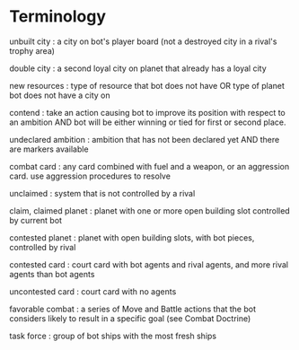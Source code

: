 # Terminology

unbuilt city
: a city on bot's player board (not a destroyed city in a rival's trophy area)

double city
: a second loyal city on planet that already has a loyal city

new resources
: type of resource that bot does not have OR type of planet bot does not have a city on

contend
: take an action causing bot to improve its position with respect to an ambition AND bot will be either winning or tied for first or second place.

undeclared ambition
: ambition that has not been declared yet AND there are markers available

combat card
: any card combined with fuel and a weapon, or an aggression card.
use aggression procedures to resolve

unclaimed
: system that is not controlled by a rival

claim, claimed planet
: planet with one or more open building slot controlled by current bot

contested planet
: planet with open building slots, with bot pieces, controlled by rival

contested card
: court card with bot agents and rival agents, and more rival agents than bot agents

uncontested card
: court card with no agents

favorable combat
: a series of Move and Battle actions that the bot considers likely to result in a specific goal
(see Combat Doctrine)

task force
: group of bot ships with the most fresh ships

<div class="pagebreak"> </div>
